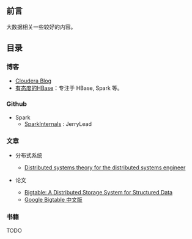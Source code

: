 ## 前言
大数据相关一些较好的内容。

## 目录
### 博客
- [Cloudera Blog](http://blog.cloudera.com/)
- [有态度的HBase](http://hbasefly.com/)：专注于 HBase, Spark 等。

### Github
- Spark
  - [SparkInternals](https://github.com/JerryLead/SparkInternals) : JerryLead


### 文章
- 分布式系统
  - [Distributed systems theory for the distributed systems engineer](http://the-paper-trail.org/blog/distributed-systems-theory-for-the-distributed-systems-engineer/)

- 论文
  - [Bigtable: A Distributed Storage System for Structured Data](https://static.googleusercontent.com/media/research.google.com/en//archive/bigtable-osdi06.pdf)
  - [Google Bigtable 中文版](http://blog.bizcloudsoft.com/wp-content/uploads/Google-Bigtable%E4%B8%AD%E6%96%87%E7%89%88_1.0.pdf)
 
### 书籍
TODO

